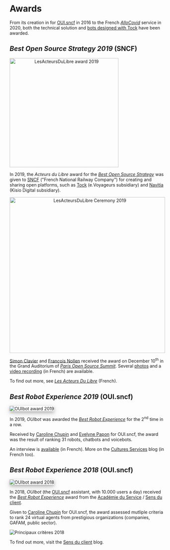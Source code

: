 # Awards

From its creation in for [OUI.sncf](https://www.oui.sncf/) in 2016 to the French 
_[AlloCovid](https://www.allocovid.com/)_ service in 2020, both the technical solution 
and [bots designed with Tock](showcase.md) have been awarded.

## _Best Open Source Strategy 2019_ (SNCF)

<img alt="LesActeursDuLibre award 2019" 
src="https://doc.tock.ai/fr/images/prixacteursdulibre2019.png" 
style="width: 350px; text-align: center;">

In 2019, the _Acteurs du Libre_ award for the 
[_Best Open Source Strategy_](https://lesacteursdulibre.com/portfolio/prix-meilleure-strategie/)
was given to [SNCF](https://www.sncf.com/) ("French National Railway Company") for creating and sharing open platforms, such as 
[Tock](https://doc.tock.ai/) (e.Voyageurs subsidiary) 
and [Navitia](https://github.com/CanalTP/navitia) (Kisio Digital subsidiary).

<img alt="LesActeursDuLibre Ceremony 2019" 
src="https://pbs.twimg.com/media/ELca13sWsAQ5HkR.jpg" 
style="width: 500px; text-align: center;">

[Simon Clavier](https://www.linkedin.com/in/clavier/) and [François Nollen](https://www.linkedin.com/in/francois-nollen-42102782/) 
received the award on December 10<sup>th</sup> in the Grand Auditorium of [_Paris Open Source Summit_](http://2019.opensourcesummit.paris/).
Several [photos](https://www.flickr.com/photos/186089225@N03/albums/72157712273229483) and a 
[video recording](https://www.youtube.com/watch?v=7vodelxCZyI) (in French) are available.

To find out more, see [_Les Acteurs Du Libre_](https://lesacteursdulibre.com/portfolio/prix-meilleure-strategie/) (French).

## _Best Robot Experience 2019_ (OUI.sncf)

<img alt="OUIbot award 2019" 
src="https://www.academieduservice.com/wp-content/uploads/2020/10/blog.png" 
style="box-shadow: 0 4px 8px 0 rgba(0, 0, 0, 0.2), 0 6px 20px 0 rgba(0, 0, 0, 0.19); text-align: center;">

In 2019, _OUIbot_ was awarded the 
_[Best Robot Experience](https://blog-cultures-services.com/2019/07/09/ouibot-de-ouisncf-laureat-prix-best-robot-experience-2019/)_
 for the 2<sup>nd</sup> time in a row.

Received by [Caroline Chupin](https://www.linkedin.com/in/caroline-chupin-2790bb51/) and 
 [Evelyne Papon](https://www.linkedin.com/in/evelyne-papon-2b895945/) for OUI.sncf,
 the award was the result of ranking 31 robots, chatbots and voicebots. 

An interview is [available](https://www.youtube.com/watch?v=viRFqrpJvc4) (in French).
More on the [Cultures Services](https://blog-cultures-services.com/2019/07/09/ouibot-de-ouisncf-laureat-prix-best-robot-experience-2019/) blog (in French too).

## _Best Robot Experience 2018_ (OUI.sncf)

<img alt="OUIbot award 2018"
title="L'équipe 'Jarvis' du bot OUI.sncf" 
src="https://pbs.twimg.com/media/DhQ_uchWkAI3-o5.jpg" 
style="box-shadow: 0 4px 8px 0 rgba(0, 0, 0, 0.2), 0 6px 20px 0 rgba(0, 0, 0, 0.19); text-align: center;">

In 2018, _OUIbot_ (the [OUI.sncf](https://en.oui.sncf/en/) assistant, with 10.000 users a day) 
received the _[Best Robot Experience](https://www.sensduclient.com/2018/04/ouibot-ouisncf-est-le-gagnant-de-best.html)_
 award from the [Académie du Service](http://www.academieduservice.com/) / [Sens du client](http://www.sensduclient.com/).
 
Given to [Caroline Chupin](https://www.linkedin.com/in/caroline-chupin-2790bb51/) for OUI.sncf,
the award assessed mutliple criteria to rank 24 virtual agents from prestigious organizations (companies, GAFAM, public sector). 

![Principaux critères 2018](https://1.bp.blogspot.com/-kjccUpSlsHw/WttCWg_TqXI/AAAAAAAALEM/Fa2ZvP8r824SiHLZYW-SGsjK0Uyd2ob5QCLcBGAs/s400/bestrobotexperience2-2018.jpg "Principaux critères Best Robot Experience 2018")

To find out more, visit the [Sens du client](https://www.sensduclient.com/2018/04/ouibot-ouisncf-est-le-gagnant-de-best.html) blog.